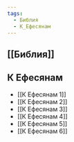 ```yaml
---
tags:
  - Библия
  - К_Ефесянам
---
```

## [[Библия]]
## К Ефесянам
- [[К Ефесянам 1]]
- [[К Ефесянам 2]]
- [[К Ефесянам 3]]
- [[К Ефесянам 4]]
- [[К Ефесянам 5]]
- [[К Ефесянам 6]]
